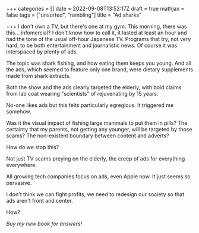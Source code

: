 +++
categories = []
date = 2022-09-08T13:52:17Z
draft = true
mathjax = false
tags = ["unsorted", "rambling"]
title = "Ad sharks"

+++
I don't own a TV, but there's one at my gym. This morning, there was this... infomercial? I don't know how to call it, it lasted at least an hour and had the tone of the usual off-hour Japanese TV. Programs that try, not very hard, to be both entertainment and journalistic news. Of course it was interspaced by plenty of ads.

The topic was shark fishing, and how eating them keeps you young. And all the ads, which seemed to feature only one brand, were dietary supplements made from shark extracts. 

Both the show and the ads clearly targeted the elderly, with bold claims from lab coat wearing "scientists" of rejuvenating by 15 years.

No-one likes ads but this felts particularly egregious. It triggered me somehow. 

Was it the visual impact of fishing large mammals to put them in pills? The certainty that my parents, not getting any younger, will be targeted by those scams? The non-existent boundary between content and adverts?

How do we stop this?

Not just TV scams preying on the elderly, the creep of ads for everything everywhere.

All growing tech companies focus on ads, even Apple now. It just seems so pervasive.

I don't think we can fight profits, we need to redesign our society so that ads aren't front and center.

How?

_Buy my new book for answers!_ 
